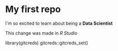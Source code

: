 # My first repo
I'm so excited to learn about being a **Data Scientist**

This change was made in *R Studio*

library(gitcreds)
gitcreds::gitcreds_set()

